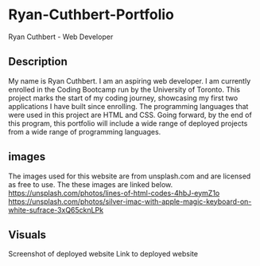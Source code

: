 # Ryan-Cuthbert-Portfolio
Ryan Cuthbert - Web Developer

## Description
My name is Ryan Cuthbert. I am an aspiring web developer. I am currently enrolled in the Coding Bootcamp run by the University of Toronto. This project marks the start of my coding journey, showcasing my first two applications I have built since enrolling. The programming languages that were used in this project are HTML and CSS. Going forward, by the end of this program, this portfolio will include a wide range of deployed projects from a wide range of programming languages.

## images
The images used for this website are from unsplash.com and are licensed as free to use. The these images are linked below.
https://unsplash.com/photos/lines-of-html-codes-4hbJ-eymZ1o
https://unsplash.com/photos/silver-imac-with-apple-magic-keyboard-on-white-sufrace-3xQ65cknLPk

## Visuals

Screenshot of deployed website
Link to deployed website


